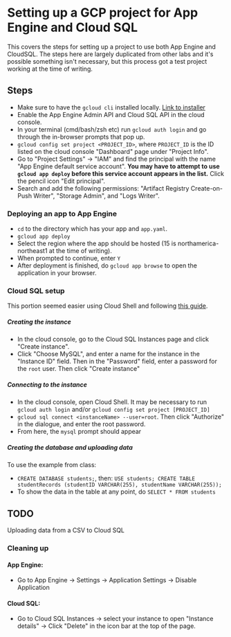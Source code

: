 # Setting up a GCP project for App Engine and Cloud SQL
This covers the steps for setting up a project to use both App Engine and CloudSQL. The steps here are largely duplicated from other labs and it's possible something isn't necessary, but this process got a test project working at the time of writing.

## Steps
- Make sure to have the `gcloud cli` installed locally. [Link to installer](https://cloud.google.com/sdk/docs/install) 
- Enable the App Engine Admin API and Cloud SQL API in the cloud console.
- In your terminal (cmd/bash/zsh etc) run `gcloud auth login` and go through the in-browser prompts that pop up.
- `gcloud config set project <PROJECT_ID>`, where `PROJECT_ID` is the ID listed on the cloud console "Dashboard" page under "Project Info".
- Go to "Project Settings" -> "IAM" and find the principal with the name "App Engine default service account". **You may have to attempt to use `gcloud app deploy` before this service account appears in the list.** Click the pencil icon "Edit principal". 
- Search and add the following permissions: "Artifact Registry Create-on-Push Writer", "Storage Admin", and "Logs Writer".

### Deploying an app to App Engine
- `cd` to the directory which has your app and `app.yaml`.
- `gcloud app deploy`
- Select the region where the app should be hosted (15 is northamerica-northeast1 at the time of writing).
- When prompted to continue, enter `Y`
- After deployment is finished, do `gcloud app browse` to open the application in your browser.

### Cloud SQL setup

This portion seemed easier using Cloud Shell and following [this guide](https://cloud.google.com/sql/docs/mysql/connect-instance-cloud-shell).
##### Creating the instance
- In the cloud console, go to the Cloud SQL Instances page and click "Create instance".
- Click "Choose MySQL", and enter a name for the instance in the "Instance ID" field. Then in the "Password" field, enter a password for the `root` user. Then click "Create instance"

##### Connecting to the instance
- In the cloud console, open Cloud Shell. It may be necessary to run `gcloud auth login` and/or `gcloud config set project [PROJECT_ID]`
- `gcloud sql connect <instanceName> --user=root`. Then click "Authorize" in the dialogue, and enter the root password.
- From here, the `mysql` prompt should appear

##### Creating the database and uploading data
To use the example from class:
- `CREATE DATABASE students;`, then: `USE students; CREATE TABLE studentRecords (studentID VARCHAR(255), studentName VARCHAR(255));`
- To show the data in the table at any point, do `SELECT * FROM students`

## TODO 
Uploading data from a CSV to Cloud SQL


### Cleaning up

#### App Engine:
- Go to App Engine -> Settings -> Application Settings -> Disable Application

#### Cloud SQL:
- Go to Cloud SQL Instances -> select your instance to open "Instance details" -> Click "Delete" in the icon bar at the top of the page.